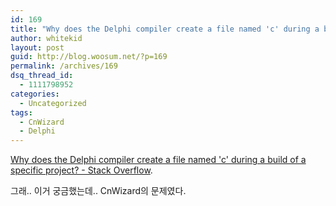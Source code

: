 ```yaml
---
id: 169
title: "Why does the Delphi compiler create a file named 'c' during a build of a specific project? - Stack Overflow"
author: whitekid
layout: post
guid: http://blog.woosum.net/?p=169
permalink: /archives/169
dsq_thread_id:
  - 1111798952
categories:
  - Uncategorized
tags:
  - CnWizard
  - Delphi
---
```

[Why does the Delphi compiler create a file named 'c' during a build of a specific project? - Stack Overflow][1].

그래.. 이거 궁금했는데.. CnWizard의 문제였다.

 [1]: http://stackoverflow.com/questions/3185526/why-does-the-delphi-compiler-create-a-file-named-c-during-a-build-of-a-specific